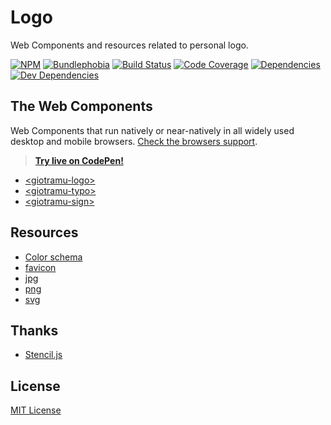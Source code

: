 # Logo

Web Components and resources related to personal logo.

[![NPM][npm-img]][npm-url]
[![Bundlephobia][bundlephobia-img]][bundlephobia-url]
[![Build Status][ci-img]][ci-url]
[![Code Coverage][coverage-img]][coverage-url]
[![Dependencies][deps-img]][deps-url]
[![Dev Dependencies][devdeps-img]][devdeps-url]

## The Web Components

Web Components that run natively or near-natively in all widely used desktop and mobile browsers. [Check the browsers support](./docs/browsers-support.md).

> **[Try live on CodePen!](https://codepen.io/giotramu/full/xxGBBVm)**

- [\<giotramu-logo>](./docs/logo.md)
- [\<giotramu-typo>](./docs/typo.md)
- [\<giotramu-sign>](./docs/sign.md)

## Resources

- [Color schema](./docs/color-schema.md)
- [favicon](./resources/favicon)
- [jpg](./resources/jpeg)
- [png](./resources/png)
- [svg](./resources/svg)

## Thanks

- [Stencil.js][stenciljs-url]

## License

[MIT License](./LICENSE)

<!---
  L I N K S
-->

[bundlephobia-url]: https://bundlephobia.com/result?p=@giotramu/logo
[ci-url]: https://github.com/giotramu/logo/actions
[coverage-url]: https://coveralls.io/github/giotramu/logo
[deps-url]: https://david-dm.org/giotramu/logo
[devdeps-url]: https://david-dm.org/giotramu/logo?type=dev
[npm-url]: https://www.npmjs.com/package/@giotramu/logo
[stenciljs-url]: https://stenciljs.com

<!---
  B A D G E S
-->

[bundlephobia-img]: https://badgen.net/bundlephobia/minzip/@giotramu/logo
[ci-img]: https://github.com/giotramu/logo/workflows/test%20and%20build/badge.svg?branch=master
[coverage-img]: https://badgen.net/coveralls/c/github/giotramu/logo/master
[deps-img]: https://badgen.net/david/dep/giotramu/logo
[devdeps-img]: https://badgen.net/david/dev/giotramu/logo
[npm-img]: https://badgen.net/npm/v/@giotramu/logo?icon=npm&label=npm%20package
